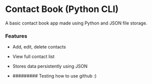 # Contact Book (Python CLI)

A basic contact book app made using Python and JSON file storage.

### Features
- Add, edit, delete contacts
- View full contact list
- Stores data persistently using JSON

- ######### Testing how to use github :)
